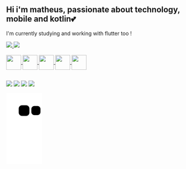 ## Hi i'm matheus, passionate about technology, mobile and kotlin💕
I'm currently studying and working with flutter too !

<div>
  <a href="https://github.com/MatheusAngelicio">
  <img height="180em" src="https://github-readme-stats.vercel.app/api?username=MatheusAngelicio&show_icons=true&theme=dracula&include_all_commits=true&count_private=true"/>
  <img height="180em" src="https://github-readme-stats.vercel.app/api/top-langs/?username=MatheusAngelicio&layout=compact&langs_count=7&theme=dracula"/>
</div>
<div style="display: inline_block"><br>
  <img align="center" height="40" width="40" src="https://cdn.jsdelivr.net/gh/devicons/devicon/icons/androidstudio/androidstudio-original.svg">
   <img align="center" height="40" width="40" src="https://cdn.jsdelivr.net/gh/devicons/devicon/icons/kotlin/kotlin-original.svg">
   <img align="center" height="40" width="40" src="https://cdn.jsdelivr.net/gh/devicons/devicon/icons/android/android-original.svg">
   <img align="center" height="40" width="40" src="https://cdn.jsdelivr.net/gh/devicons/devicon/icons/java/java-original.svg">
   <img align="center" height="40" width="40" src="https://cdn.jsdelivr.net/gh/devicons/devicon/icons/sourcetree/sourcetree-original.svg">

</div>
  
  ##
 
<div> 
  <a href="https://instagram.com/meiotheus" target="_blank"><img src="https://img.shields.io/badge/-Instagram-%23E4405F?style=for-the-badge&logo=instagram&logoColor=white" target="_blank"></a>
 	<a href="https://www.twitch.tv/mathhews69" target="_blank"><img src="https://img.shields.io/badge/Twitch-9146FF?style=for-the-badge&logo=twitch&logoColor=white" target="_blank"></a>
  <a href = "mailto:matheus.angelicio00@gmail.com"><img src="https://img.shields.io/badge/-Gmail-%23333?style=for-the-badge&logo=gmail&logoColor=white" target="_blank"></a>
  <a href="https://www.linkedin.com/in/matheus-angelicio-7b4a43359/" target="_blank"><img src="https://img.shields.io/badge/-LinkedIn-%230077B5?style=for-the-badge&logo=linkedin&logoColor=white" target="_blank"></a> 
  
  ![Snake animation](https://github.com/MatheusAngelicio/MatheusAngelicio/blob/output/github-contribution-grid-snake.svg)
   
</div>
